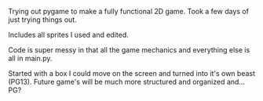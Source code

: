 Trying out pygame to make a fully functional 2D game. Took a few days of just trying things out. 

Includes all sprites I used and edited. 

Code is super messy in that all the game mechanics and everything else is all in main.py.

Started with a box I could move on the screen and turned into it's own beast (PG13). Future game's will be much more structured and organized and... PG?
